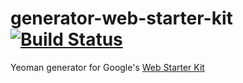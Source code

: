 # generator-web-starter-kit [![Build Status](https://secure.travis-ci.org/brwr/generator-web-starter-kit.png?branch=master)](https://travis-ci.org/brwr/generator-web-starter-kit)

Yeoman generator for Google's [Web Starter Kit](https://developers.google.com/web/starter-kit/)
